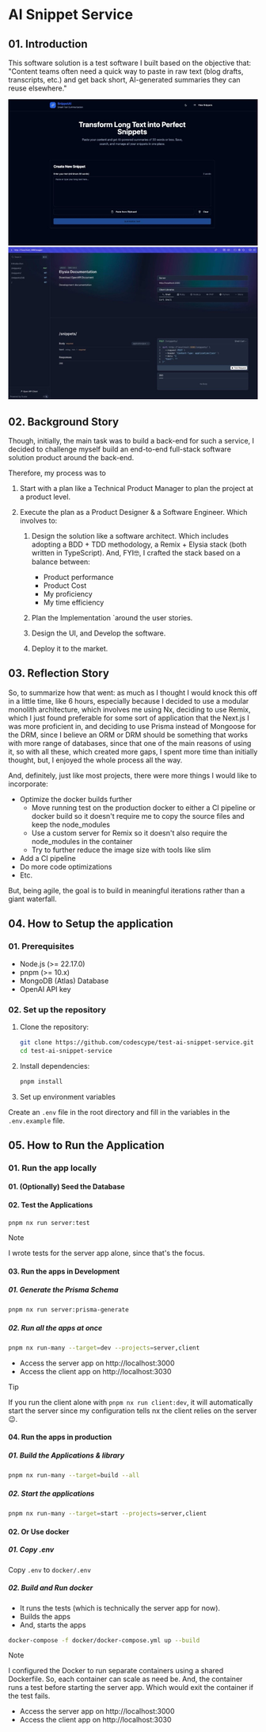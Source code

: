 # AI Snippet Service

## 01. Introduction

This software solution is a test software I built based on the objective that: "Content teams often need a quick way to paste in raw text (blog drafts, transcripts, etc.) and get back short, AI-generated summaries they can reuse elsewhere."

![AI Snippet Service Client App](./docs/images/client-app.jpg)
![AI Snippet Service Server App](./docs/images/server-app.jpg)

## 02. Background Story

Though, initially, the main task was to build a back-end for such a service, I decided to challenge myself build an end-to-end full-stack software solution product around the back-end.

Therefore, my process was to

1. Start with a plan like a Technical Product Manager to plan the project at a product level.

2. Execute the plan as a Product Designer & a Software Engineer. Which involves to:

   1. Design the solution like a software architect. Which includes adopting a BDD + TDD methodology, a Remix + Elysia stack (both written in TypeScript). And, FYI🤓, I crafted the stack based on a balance between:

      - Product performance
      - Product Cost
      - My proficiency
      - My time efficiency

   2. Plan the Implementation `around the user stories.

   3. Design the UI, and Develop the software.

   4. Deploy it to the market.

## 03. Reflection Story

So, to summarize how that went: as much as I thought I would knock this off in a little time, like 6 hours, especially because I decided to use a modular monolith architecture, which involves me using Nx, deciding to use Remix, which I just found preferable for some sort of application that the Next.js I was more proficient in, and deciding to use Prisma instead of Mongoose for the DRM, since I believe an ORM or DRM should be something that works with more range of databases, since that one of the main reasons of using it, so with all these, which created more gaps, I spent more time than initially thought, but, I enjoyed the whole process all the way.

And, definitely, just like most projects, there were more things I would like to incorporate:

- Optimize the docker builds further
  - Move running test on the production docker to either a CI pipeline or docker build so it doesn't require me to copy the source files and keep the node_modules
  - Use a custom server for Remix so it doesn't also require the node_modules in the container
  - Try to further reduce the image size with tools like slim
- Add a CI pipeline
- Do more code optimizations
- Etc.

But, being agile, the goal is to build in meaningful iterations rather than a giant waterfall.

## 04. How to Setup the application

### 01. Prerequisites

- Node.js (>= 22.17.0)
- pnpm (>= 10.x)
- MongoDB (Atlas) Database
- OpenAI API key

### 02. Set up the repository

1. Clone the repository:

   ```sh
   git clone https://github.com/codescype/test-ai-snippet-service.git
   cd test-ai-snippet-service
   ```

2. Install dependencies:

   ```sh
   pnpm install
   ```

3. Set up environment variables

Create an `.env` file in the root directory and fill in the variables in the `.env.example` file.

## 05. How to Run the Application

### 01. Run the app locally

#### 01. (Optionally) Seed the Database

#### 02. Test the Applications

```sh
pnpm nx run server:test
```

> [!note]
> I wrote tests for the server app alone, since that's the focus.

#### 03. Run the apps in Development

##### 01. Generate the Prisma Schema

```sh
pnpm nx run server:prisma-generate
```

##### 02. Run all the apps at once

```sh
pnpm nx run-many --target=dev --projects=server,client
```

- Access the server app on http://localhost:3000
- Access the client app on http://localhost:3030

> [!tip]
> If you run the client alone with `pnpm nx run client:dev`,
> it will automatically start the server
> since my configuration tells nx the client relies on the server 😉.

#### 04. Run the apps in production

##### 01. Build the Applications & library

```sh
pnpm nx run-many --target=build --all
```

##### 02. Start the applications

```sh
pnpm nx run-many --target=start --projects=server,client
```

#### 02. Or Use docker

##### 01. Copy .env

Copy `.env` to `docker/.env`

##### 02. Build and Run docker

- It runs the tests (which is technically the server app for now).
- Builds the apps
- And, starts the apps

```sh
docker-compose -f docker/docker-compose.yml up --build
```

> [!note]
> I configured the Docker to run separate containers using a shared Dockerfile. So, each container can scale as need be.
> And, the container runs a test before starting the server app. Which would exit the container if the test fails.

- Access the server app on http://localhost:3000
- Access the client app on http://localhost:3030
